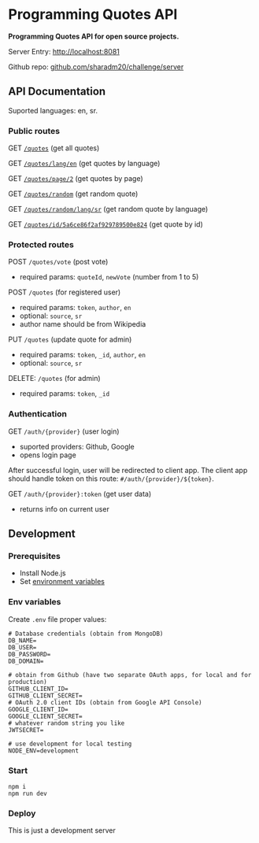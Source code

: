 # Programming Quotes API

**Programming Quotes API for open source projects.**

Server Entry: [http://localhost:8081](http://localhost:8081)

Github repo: [github.com/sharadm20/challenge/server](https://github.com/sharadm20/challenge.git)

## API Documentation

Suported languages: en, sr.

### Public routes

GET [`/quotes`](http://localhost:8081/quotes) (get all quotes)

GET [`/quotes/lang/en`](http://localhost:8081/quotes/lang/en) (get quotes by language)

GET [`/quotes/page/2`](http://localhost:8081/quotes/page/2) (get quotes by page)

GET [`/quotes/random`](http://localhost:8081/quotes/random) (get random quote)

GET [`/quotes/random/lang/sr`](http://localhost:8081/quotes/random/lang/sr) (get random quote by language)

GET [`/quotes/id/5a6ce86f2af929789500e824`](http://localhost:8081/quotes/id/5a6ce86f2af929789500e824) (get quote by id)

### Protected routes

POST `/quotes/vote` (post vote)
- required params: `quoteId`, `newVote` (number from 1 to 5)

POST `/quotes` (for registered user)
- required params: `token`, `author`, `en`
- optional: `source`, `sr`
- author name should be from Wikipedia

PUT `/quotes` (update quote for admin)
- required params: `token`, `_id`, `author`, `en`
- optional: `source`, `sr`

DELETE: `/quotes` (for admin)
- required params: `token`, `_id`

### Authentication

GET `/auth/{provider}` (user login)
- suported providers: Github, Google
- opens login page

After successful login, user will be redirected to client app. The client app should handle token on this route: `#/auth/{provider}/${token}`.

GET `/auth/{provider}:token` (get user data)
- returns info on current user

## Development

### Prerequisites

- Install Node.js
- Set [environment variables](https://github.com/sharadm20/challenge/wiki/Enviornment-variable)


### Env variables

Create `.env` file proper values:

```
# Database credentials (obtain from MongoDB)
DB_NAME=
DB_USER=
DB_PASSWORD=
DB_DOMAIN=

# obtain from Github (have two separate OAuth apps, for local and for production)
GITHUB_CLIENT_ID=
GITHUB_CLIENT_SECRET=
# OAuth 2.0 client IDs (obtain from Google API Console)
GOOGLE_CLIENT_ID=
GOOGLE_CLIENT_SECRET=
# whatever random string you like
JWTSECRET=

# use development for local testing
NODE_ENV=development 
```

### Start

```
npm i
npm run dev
```

### Deploy

This is just a development server
